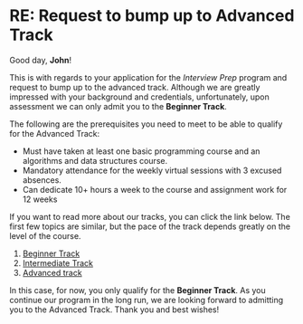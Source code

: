 #  RE: Request to bump up to Advanced Track

Good day, **John**!

This is with regards to your application for the *Interview Prep* program and request to bump up to the advanced track. Although we are greatly impressed with your background and credentials, unfortunately, upon assessment we can only admit you to the **Beginner Track**.

The following are the prerequisites you need to meet to be able to qualify for the Advanced Track:

- Must have taken at least one basic programming course and an algorithms and data structures course.
- Mandatory attendance for the weekly virtual sessions with 3 excused absences.
- Can dedicate 10+ hours a week to the course and assignment work for 12 weeks

If you want to read more about our tracks, you can click the link below. The first few topics are similar, but the pace of the track depends greatly on the level of the course.

1. [Beginner Track](https://courses.codepath.org/snippets/intro_software_eng/overview)
2. [Intermediate Track](https://courses.codepath.org/snippets/intermediate_software_eng/overview)
3. [Advanced track](https://courses.codepath.org/snippets/advanced_software_eng/overview)


In this case, for now, you only qualify for the **Beginner Track**. As you continue our program in the long run, we are looking forward to admitting you to the Advanced Track. Thank you and best wishes! 